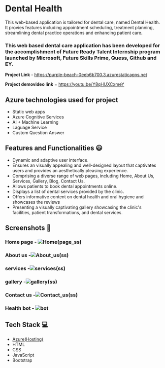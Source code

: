#  Dental Health  

This web-based application is tailored for dental care, named Dental Health. It provies features including appointment scheduling, treatment planning, streamlining dental practice operations and enhancing patient care.

### This web based dental care application has been developed for the accomplishment of Future Ready Talent Internship program launched by Microsoft, Future Skills Prime, Quess, Github and EY.


**Project Link** - https://purple-beach-0eeb6b700.3.azurestaticapps.net

**Project demovideo link** = https://youtu.be/Y8qHUXCxmeY


 

## Azure technologies used for project
- Static web apps
- Azure Cognitive Services
- AI + Machine Learning
- Laguage Service
- Custom Question Answer
## Features and Functionalities 😃

- Dynamic and adaptive user interface.
- Ensures an visually appealing and well-designed layout that captivates users and provides an aesthetically pleasing experience.
- Comprising a diverse range of web pages, including Home, About Us, Services, Gallery, Blog, Contact Us.
- Allows patients to book dental appointments online.
- Displays a list of dental services provided by the clinic.
- Offers informative content on dental health and oral hygiene and showcases the reviews
- Presenting a visually captivating gallery showcasing the clinic's facilities, patient transformations, and dental services.

## Screenshots 📸
### Home page -   ![Home(page_ss)](https://github.com/Prabhasadapa2303/Dental_health_project/assets/139069049/64820a89-3611-4857-b7c4-b68281d44df6)


### About us -![About_us(ss)](https://github.com/Prabhasadapa2303/Dental_health_project/assets/139069049/71cabe77-1dc6-4fbb-8e21-97f8449542ff)


### services -![services(ss)](https://github.com/Prabhasadapa2303/Dental_health_project/assets/139069049/72c7749a-b605-46c2-8a57-e4bba3026eab)


### gallery -![gallery(ss)](https://github.com/Prabhasadapa2303/Dental_health_project/assets/139069049/b016d5fe-81d6-48f2-ba5d-8ee2a1621d66)


### Contact us -![Contact_us(ss)](https://github.com/Prabhasadapa2303/Dental_health_project/assets/139069049/9291bc5f-ac8d-41c7-a705-53aecaba49f8)


### Health bot - ![bot](https://github.com/Prabhasadapa2303/Dental_health_project/assets/139069049/b37baffd-1046-4b1d-bc71-cfe7c2c7cac8)




## Tech Stack 💻

- [Azure(Hosting)](https://azure.microsoft.com/en-in/features/azure-portal/)
- HTML
- CSS
- JavaScript
- Bootstrap
